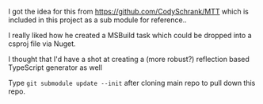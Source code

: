 I got the idea for this from https://github.com/CodySchrank/MTT which is included in this project as a sub module for reference.. 

I really liked how he created a MSBuild task which could be dropped into a csproj file via Nuget. 

I thought that I'd have a shot at creating a (more robust?) reflection based TypeScript generator as well

Type ```git submodule update --init``` after cloning main repo to pull down this repo. 